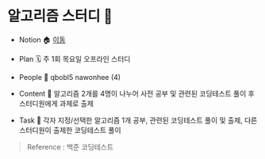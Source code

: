 # 알고리즘 스터디 🔗
- Notion 🏠  [이동](https://cut-option-637.notion.site/dfa5bb6d98364c7ba959e9841d696be2)

- Plan 🗓️  주 1회 목요일 오프라인 스터디

- People 👥  qbobl5 nawonhee (4)

- Content 💭  알고리즘 2개를 4명이 나누어 사전 공부 및 관련된 코딩테스트 풀이 후 스터디원에게 과제로 출제

- Task 📝  각자 지정/선택한 알고리즘 1개 공부, 관련된 코딩테스트 풀이 및 출제, 다른 스터디원이 출제한 코딩테스트 풀이


> Reference : 백준 코딩테스트
